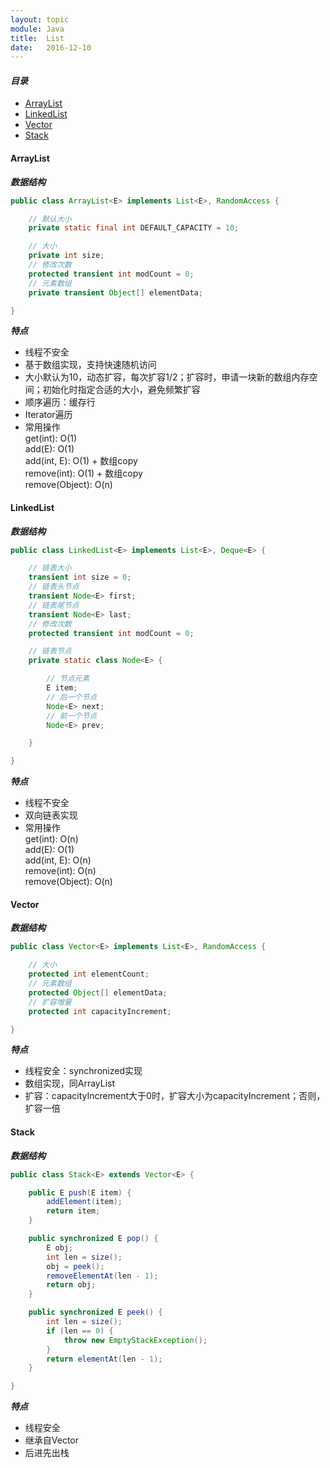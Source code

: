 ```yaml
---
layout: topic
module: Java
title:  List
date:   2016-12-10
---
```


#### ***目录***

* [ArrayList](#ArrayList)   
* [LinkedList](#LinkedList)
* [Vector](#Vector)
* [Stack](#Stack)

#### <a id="ArrayList">ArrayList</a>

***数据结构***

```java
public class ArrayList<E> implements List<E>, RandomAccess {

    // 默认大小
    private static final int DEFAULT_CAPACITY = 10;

    // 大小
    private int size;
    // 修改次数
    protected transient int modCount = 0;
    // 元素数组
    private transient Object[] elementData;

}
```

***特点***

* 线程不安全
* 基于数组实现，支持快速随机访问
* 大小默认为10，动态扩容，每次扩容1/2；扩容时，申请一块新的数组内存空间；初始化时指定合适的大小，避免频繁扩容
* 顺序遍历：缓存行
* Iterator遍历
* 常用操作  
  get(int): O(1)  
  add(E): O(1)  
  add(int, E): O(1) + 数组copy    
  remove(int): O(1) + 数组copy  
  remove(Object): O(n)

#### <a id="LinkedList">LinkedList</a>

***数据结构***

```java
public class LinkedList<E> implements List<E>, Deque<E> {

    // 链表大小
    transient int size = 0;
    // 链表头节点
    transient Node<E> first;
    // 链表尾节点
    transient Node<E> last;
    // 修改次数
    protected transient int modCount = 0;

    // 链表节点
    private static class Node<E> {

        // 节点元素
        E item;
        // 后一个节点
        Node<E> next;
        // 前一个节点
        Node<E> prev;

    }

}
```

***特点***

* 线程不安全
* 双向链表实现
* 常用操作  
  get(int): O(n)  
  add(E): O(1)  
  add(int, E): O(n)    
  remove(int): O(n)  
  remove(Object): O(n)

#### <a id="Vector">Vector</a>

***数据结构***

```java
public class Vector<E> implements List<E>, RandomAccess {

    // 大小
    protected int elementCount;
    // 元素数组
    protected Object[] elementData;
    // 扩容增量
    protected int capacityIncrement;

}
```

***特点***

* 线程安全：synchronized实现
* 数组实现，同ArrayList
* 扩容：capacityIncrement大于0时，扩容大小为capacityIncrement；否则，扩容一倍

#### <a id="Stack">Stack</a>

***数据结构***

```java
public class Stack<E> extends Vector<E> {

    public E push(E item) {
        addElement(item);
        return item;
    }

    public synchronized E pop() {
        E obj;
        int len = size();
        obj = peek();
        removeElementAt(len - 1);
        return obj;
    }

    public synchronized E peek() {
        int len = size();
        if (len == 0) {
            throw new EmptyStackException();
        }
        return elementAt(len - 1);
    }

}
```

***特点***

* 线程安全
* 继承自Vector
* 后进先出栈
